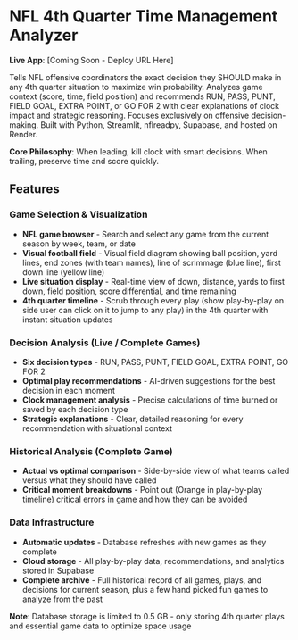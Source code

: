 # NFL 4th Quarter Time Management Analyzer

**Live App**: [Coming Soon - Deploy URL Here]

Tells NFL offensive coordinators the exact decision they SHOULD make in any 4th quarter situation to maximize win probability. Analyzes game context (score, time, field position) and recommends RUN, PASS, PUNT, FIELD GOAL, EXTRA POINT, or GO FOR 2 with clear explanations of clock impact and strategic reasoning. Focuses exclusively on offensive decision-making. Built with Python, Streamlit, nflreadpy, Supabase, and hosted on Render.


**Core Philosophy**: When leading, kill clock with smart decisions. When trailing, preserve time and score quickly.



## Features

### Game Selection & Visualization
- **NFL game browser** - Search and select any game from the current season by week, team, or date
- **Visual football field** - Visual field diagram showing ball position, yard lines, end zones (with team names), line of scrimmage (blue line), first down line (yellow line)
- **Live situation display** - Real-time view of down, distance, yards to first down, field position, score differential, and time remaining
- **4th quarter timeline** - Scrub through every play (show play-by-play on side user can click on it to jump to any play) in the 4th quarter with instant situation updates

### Decision Analysis (Live / Complete Games)
- **Six decision types** - RUN, PASS, PUNT, FIELD GOAL, EXTRA POINT, GO FOR 2
- **Optimal play recommendations** - AI-driven suggestions for the best decision in each moment
- **Clock management analysis** - Precise calculations of time burned or saved by each decision type
- **Strategic explanations** - Clear, detailed reasoning for every recommendation with situational context

### Historical Analysis (Complete Game)
- **Actual vs optimal comparison** - Side-by-side view of what teams called versus what they should have called
- **Critical moment breakdowns** - Point out (Orange in play-by-play timeline) critical errors in game and how they can be avoided


### Data Infrastructure
- **Automatic updates** - Database refreshes with new games as they complete
- **Cloud storage** - All play-by-play data, recommendations, and analytics stored in Supabase
- **Complete archive** - Full historical record of all games, plays, and decisions for current season, plus a few hand picked fun games to analyze from the past

**Note**: Database storage is limited to 0.5 GB - only storing 4th quarter plays and essential game data to optimize space usage